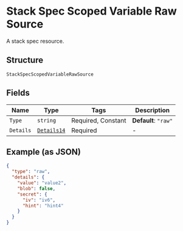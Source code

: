 
# Stack Spec Scoped Variable Raw Source

A stack spec resource.

## Structure

`StackSpecScopedVariableRawSource`

## Fields

| Name | Type | Tags | Description |
|  --- | --- | --- | --- |
| `Type` | `string` | Required, Constant | **Default**: `"raw"` |
| `Details` | [`Details14`](../../doc/models/details-14.md) | Required | - |

## Example (as JSON)

```json
{
  "type": "raw",
  "details": {
    "value": "value2",
    "blob": false,
    "secret": {
      "iv": "iv6",
      "hint": "hint4"
    }
  }
}
```

